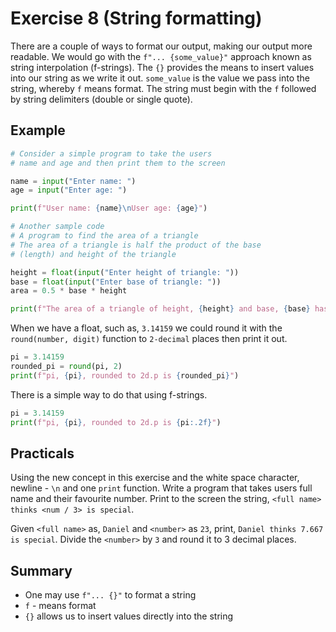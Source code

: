 # Exercise 8 (String formatting)

There are a couple of ways to format our output, making our output more readable. We would go with the `f"... {some_value}"` approach known as string interpolation (f-strings).
The `{}` provides the means to insert values into our string as we write it out. `some_value` is the value we pass into the string, whereby `f` means format. The string must begin with the `f` followed by string delimiters (double or single quote).

## Example

```Python
# Consider a simple program to take the users
# name and age and then print them to the screen

name = input("Enter name: ")
age = input("Enter age: ")

print(f"User name: {name}\nUser age: {age}")

# Another sample code
# A program to find the area of a triangle
# The area of a triangle is half the product of the base
# (length) and height of the triangle

height = float(input("Enter height of triangle: "))
base = float(input("Enter base of triangle: "))
area = 0.5 * base * height

print(f"The area of a triangle of height, {height} and base, {base} has an area of {area}")
```

When we have a float, such as, `3.14159` we could round it with the `round(number, digit)` function to `2-decimal` places then print it out.

```Python
pi = 3.14159
rounded_pi = round(pi, 2)
print(f"pi, {pi}, rounded to 2d.p is {rounded_pi}")
```

There is a simple way to do that using f-strings.

```Python
pi = 3.14159
print(f"pi, {pi}, rounded to 2d.p is {pi:.2f}")
```

## Practicals

Using the new concept in this exercise and the white space character, newline - `\n` and one `print` function. Write a program that takes users full name and their favourite number. Print to the screen the string, `<full name> thinks <num / 3> is special`.

Given `<full name>` as, `Daniel` and `<number>` as `23`, print, `Daniel thinks 7.667 is special`. Divide the `<number>` by `3` and round it to 3 decimal places.

## Summary

- One may use `f"... {}"` to format a string
- `f` - means format
- `{}` allows us to insert values directly into the string
